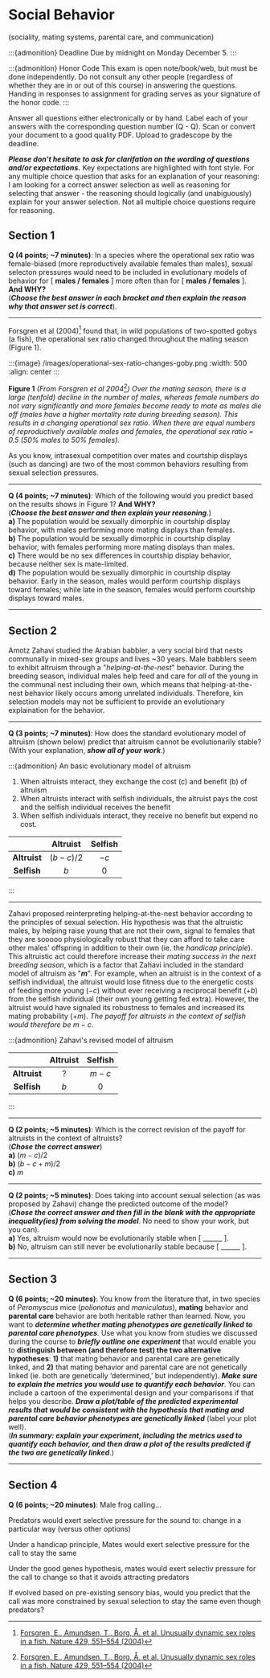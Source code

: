 # Social Behavior

(sociality, mating systems, parental care, and communication)

:::{admonition} Deadline
Due by midnight on Monday December 5.
:::

:::{admonition} Honor Code
This exam is open note/book/web, but must be done independently. Do not consult any other people (regardless of whether they are in or out of this course) in answering the questions. Handing in responses to assignment for grading serves as your signature of the honor code.
:::

Answer all questions either electronically or by hand. Label each of your answers with the corresponding question number (Q - Q). Scan or convert your document to a good quality PDF. Upload to gradescope by the deadline. 

***Please don't hesitate to ask for clarifation on the wording of questions and/or expectations.*** Key expectations are highlighted with font style. For any multiple choice question that asks for an explanation of your reasoning: I am looking for a correct answer selection as well as reasoning for selecting that answer - the reasoning should logically (and unabiguously) explain for your answer selection. Not all multiple choice questions require for reasoning.


## Section 1

**Q (4 points; \~7 minutes)**: In a species where the operational sex ratio was female-biased (more reproductively available females than males), sexual selecton pressures would need to be included in evolutionary models of behavior for [ **males / females** ] more often than for [ **males / females** ]. **And WHY?**  
(***Choose the best answer in each bracket and then explain the reason why that answer set is correct***). 

---

Forsgren et al (2004)[^forsgren-2004] found that, in wild populations of two-spotted gobys (a fish), the operational sex ratio changed throughout the mating season (Figure 1). 

[^forsgren-2004]: [Forsgren, E., Amundsen, T., Borg, Å. et al. Unusually dynamic sex roles in a fish. Nature 429, 551–554 (2004)](https://doi.org/10.1038/nature02562)

:::{image} /images/operational-sex-ratio-changes-goby.png
:width: 500
:align: center
:::

**Figure 1** *(From Forsgren et al 2004[^forsgren-2004]) Over the mating season, there is a large (tenfold) decline in the number of males, whereas female numbers do not vary significantly and more females become ready to mate as males die off (males have a higher mortality rate during breeding season). This results in a changing operational sex ratio. When there are equal numbers of reproductively available males and females, the operational sex ratio = 0.5 (50% males to 50% females).* 

As you know, intrasexual competition over mates and courtship displays (such as dancing) are two of the most common behaviors resulting from sexual selection pressures. 

---

**Q (4 points; \~7 minutes)**: Which of the following would you predict based on the results shows in Figure 1? **And WHY?**   
(***Choose the best answer and then explain your reasoning***.)  
**a)** The population would be sexually dimorphic in courtship display behavior, with males performing more mating displays than females.  
**b)** The population would be sexually dimorphic in courtship display behavior, with females performing more mating displays than males.   
**c)** There would be no sex differences in courtship display behavior, because neither sex is mate-limited.  
**d)** The population would be sexually dimorphic in courtship display behavior. Early in the season, males would perform courtship displays toward females; while late in the season, females would perform courtship displays toward males.

---

## Section 2

Amotz Zahavi studied the Arabian babbler, a very social bird that nests communally in mixed-sex groups and lives \~30 years. Male babblers seem to exhibit altruism through a "*helping-at-the-nest*" behavior. During the breeding season, individual males help feed and care for *all* of the young in the communal nest including their own, which means that helping-at-the-nest behavior likely occurs among unrelated individuals. Therefore, kin selection models may not be sufficient to provide an evolutionary explaination for the behavior. 

---

**Q (3 points; \~7 minutes)**: How does the standard evolutionary model of altruism (shown below) predict that altruism cannot be evolutionarily stable?  
(With your explanation, ***show all of your work***.)  

:::{admonition} An basic evolutionary model of altruism
  1. When altruists interact, they exchange the cost (c) and benefit (b) of altruism
  2. When altruists interact with selfish individuals, the altruist pays the cost and the selfish individual receives the benefit
  3. When selfish individuals interact, they receive no benefit but expend no cost. 

  | |Altruist |Selfish|
  |:--: |:--:|:--:
  |**Altruist**| $(b - c) / 2$ | $-c$ |
  |**Selfish**| $b$ | $0$ |
:::

---

Zahavi proposed reinterpreting helping-at-the-nest behavior according to the principles of sexual selection. His hypothesis was that the altruistic males, by helping raise young that are not their own, signal to females that they are sooooo physiologically robust that they can afford to take care other males' offspring in addition to their own (ie. the *handicap principle*). This altruistic act could therefore increase their *mating success in the next breeding season*, which is a factor that Zahavi included in the standard model of altruism as "***$m$***". For example, when an altruist is in the context of a selfish individual, the altruist would lose fitness due to the energetic costs of feeding more young ($-c$) without ever receiving a reciprocal benefit ($+b$) from the selfish individual (their own young getting fed extra). However, the altruist would have signaled its robustness to females and increased its mating probability ($+m$). *The payoff for altruists in the context of selfish would therefore be $m - c$*.

:::{admonition} Zahavi's revised model of altruism

  | |Altruist |Selfish|
  |:--: |:--:|:--:
  |**Altruist**| ? | $m - c$ |
  |**Selfish**| $b$ | $0$ |
:::

---

**Q (2 points; \~5 minutes)**: Which is the correct revision of the payoff for altruists in the context of altruists?  
(***Chose the correct answer***)  
**a)** $(m - c)/2$  
**b)** $(b - c + m)/2$  
**c)** $m$ 

---

**Q (2 points; \~5 minutes)**: Does taking into account sexual selection (as was proposed by Zahavi) change the predicted outcome of the model?  
(***Chose the correct answer and then fill in the blank with the appropriate inequality(ies) from solving the model***. No need to show your work, but you can).  
**a)** Yes, altruism would now be evolutionarily stable when [ ______ ].   
**b)** No, altruism can still never be evolutionarily stable because [ ______ ].   

---

## Section 3
 
**Q (6 points; \~20 minutes)**: You know from the literature that, in two species of *Peromyscus* mice (*polionotus* and *maniculatus*), **mating** behavior and **parental care** behavior are both heritable rather than learned. Now, you want to ***determine whether mating phenotypes are genetically linked to parental care phenotypes***. Use what you know from studies we discussed during the course to ***briefly outline one experiment*** that would enable you to **distinguish between (and therefore test) the two alternative hypotheses**: **1)** that mating behavior and parental care are genetically linked, and **2)** that mating behavior and parental care are not genetically linked (ie. both are genetically ‘determined,’ but independently). ***Make sure to explain the metrics you would use to quantify each behavior***. You can include a cartoon of the experimental design and your comparisons if that helps you describe. ***Draw a plot/table of the predicted experimental results that would be consistent with the hypothesis that mating and parental care behavior phenotypes are genetically linked*** (label your plot well).   
(***In summary: explain your experiment, including the metrics used to quantify each behavior, and then draw a plot of the results predicted if the two are genetically linked***.)

---

## Section 4

**Q (6 points; \~20 minutes)**: Male frog calling...

Predators would exert selective pressure for the sound to: change in a particular way (versus other options)

Under a handicap principle, Mates would exert selective pressure for the call to stay the same

Under the good genes hypothesis, mates would exert selectiv pressure for the call to change so that it avoids attracting predators

If evolved based on pre-existing sensory bias, would you predict that the call was more constrained by sexual selection to stay the same even though predators?